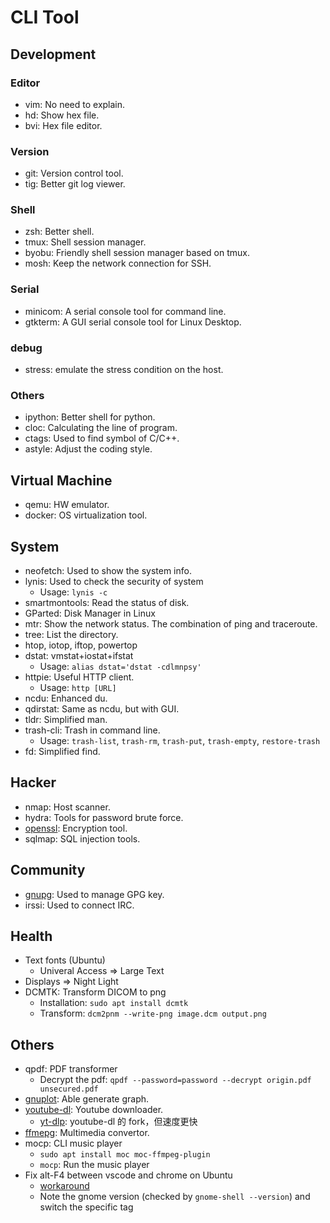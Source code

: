 # CLI Tool

## Development

### Editor

* vim: No need to explain.
* hd: Show hex file.
* bvi: Hex file editor.

### Version

* git: Version control tool.
* tig: Better git log viewer.

### Shell

* zsh: Better shell.
* tmux: Shell session manager.
* byobu: Friendly shell session manager based on tmux.
* mosh: Keep the network connection for SSH.

### Serial

* minicom: A serial console tool for command line.
* gtkterm: A GUI serial console tool for Linux Desktop.

### debug

* stress: emulate the stress condition on the host.

### Others

* ipython: Better shell for python.
* cloc: Calculating the line of program.
* ctags: Used to find symbol of C/C++.
* astyle: Adjust the coding style.

## Virtual Machine

* qemu: HW emulator.
* docker: OS virtualization tool.

## System

* neofetch: Used to show the system info.
* lynis: Used to check the security of system
  * Usage: `lynis -c`
* smartmontools: Read the status of disk.
* GParted: Disk Manager in Linux
* mtr: Show the network status. The combination of ping and traceroute.
* tree: List the directory.
* htop, iotop, iftop, powertop
* dstat: vmstat+iostat+ifstat
  * Usage: `alias dstat='dstat -cdlmnpsy'`
* httpie: Useful HTTP client.
  * Usage: `http [URL]`
* ncdu: Enhanced du.
* qdirstat: Same as ncdu, but with GUI.
* tldr: Simplified man.
* trash-cli: Trash in command line.
  * Usage: `trash-list`, `trash-rm`, `trash-put`, `trash-empty`, `restore-trash`
* fd: Simplified find.

## Hacker

* nmap: Host scanner.
* hydra: Tools for password brute force.
* [openssl](https://github.com/evshary/cheat-sheet/blob/master/OpenSSL/README.md): Encryption tool.
* sqlmap: SQL injection tools.

## Community

* [gnupg](https://evshary.github.io/2018/10/14/GnuPG教學/): Used to manage GPG key.
* irssi: Used to connect IRC.

## Health

* Text fonts (Ubuntu)
  * Univeral Access => Large Text
* Displays => Night Light
* DCMTK: Transform DICOM to png
  * Installation: `sudo apt install dcmtk`
  * Transform: `dcm2pnm --write-png image.dcm output.png`

## Others

* qpdf: PDF transformer
  * Decrypt the pdf: `qpdf --password=password --decrypt origin.pdf unsecured.pdf`
* [gnuplot](https://evshary.github.io/2018/12/02/gnuplot：報告必備的繪圖工具/): Able generate graph.
* [youtube-dl](https://evshary.github.io/2018/11/25/youtube-dl網路影片下載器/): Youtube downloader.
  * [yt-dlp](https://github.com/yt-dlp/yt-dlp): youtube-dl 的 fork，但速度更快
* [ffmepg](https://evshary.github.io/2018/12/01/ffmpeg影音處理工具/): Multimedia convertor.
* mocp: CLI music player
  * `sudo apt install moc moc-ffmpeg-plugin`
  * `mocp`: Run the music player
* Fix alt-F4 between vscode and chrome on Ubuntu
  * [workaround](https://github.com/lucasresck/gnome-shell-extension-alt-tab-scroll-workaround)
  * Note the gnome version (checked by `gnome-shell --version`) and switch the specific tag
